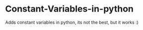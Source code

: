 # Constant-Variables-in-python
Adds constant variables in python, its not the best, but it works :)
